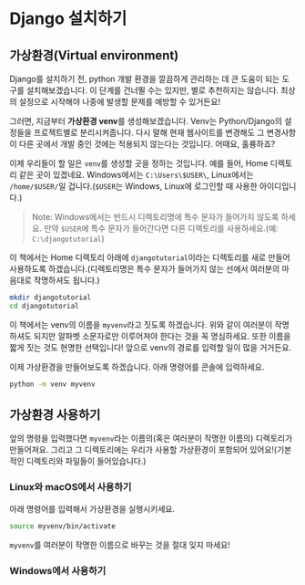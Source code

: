 # Django 설치하기

## 가상환경(Virtual environment)

Django를 설치하기 전, python 개발 환경을 깔끔하게 관리하는 데 큰 도움이 되는 도구를 설치해보겠습니다. 이 단계를 건너뛸 수는 있지만, 별로 추천하지는 않습니다. 최상의 설정으로 시작해야 나중에 발생할 문제를 예방할 수 있거든요!

그러면, 지금부터 **가상환경 venv**를 생성해보겠습니다. Venv는 Python/Django의 설정들을 프로젝트별로 분리시켜줍니다. 다시 말해 현재 웹사이트를 변경해도 그 변경사항이 다른 곳에서 개발 중인 것에는 적용되지 않는다는 것입니다. 어때요, 훌륭하죠?

이제 우리들이 할 일은 `venv`를 생성할 곳을 정하는 것입니다. 예를 들어, Home 디렉토리 같은 곳이 있겠네요. Windows에서는 `C:\Users\$USER\`, Linux에서는 `/home/$USER/`일 겁니다.(`$USER`는 Windows, Linux에 로그인할 때 사용한 아이디입니다.)
> Note: Windows에서는 반드시 디렉토리명에 특수 문자가 들어가지 않도록 하세요. 만약 `$USER`에 특수 문자가 들어간다면 다른 디렉토리를 사용하세요.(예: `C:\djangotutorial`)

이 책에서는 Home 디렉토리 아래에 `djangotutorial`이라는 디렉토리를 새로 만들어 사용하도록 하겠습니다.(디렉토리명은 특수 문자가 들어가지 않는 선에서 여러분의 마음대로 작명하셔도 됩니다.)

``` bash
mkdir djangotutorial
cd djangotutorial
```

이 책에서는 venv의 이름을 `myvenv`라고 짓도록 하겠습니다. 위와 같이 여러분이 작명하셔도 되지만 알파벳 소문자로만 이루어져야 한다는 것을 꼭 명심하세요. 또한 이름을 짧게 짓는 것도 현명한 선택입니다! 앞으로 venv의 경로를 입력할 일이 많을 거거든요.

이제 가상환경을 만들어보도록 하겠습니다. 아래 명령어를 콘솔에 입력하세요.

``` bash
python -m venv myvenv
```

## 가상환경 사용하기

앞의 명령을 입력했다면 `myvenv`라는 이름의(혹은 여러분이 작명한 이름의) 디렉토리가 만들어져요. 그리고 그 디렉토리에는 우리가 사용할 가상환경이 포함되어 있어요!(기본적인 디렉토리와 파일들이 들어있습니다.)

### Linux와 macOS에서 사용하기

아래 명령어를 입력해서 가상환경을 실행시키세요.

``` bash
source myvenv/bin/activate
```

`myvenv`를 여러분이 작명한 이름으로 바꾸는 것을 절대 잊지 마세요!

### Windows에서 사용하기